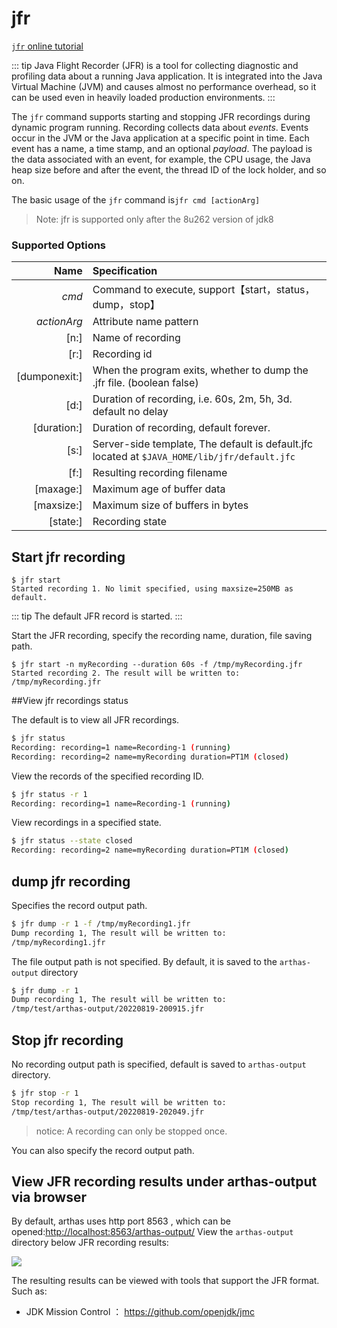 # jfr

[`jfr` online tutorial](https://arthas.aliyun.com/doc/arthas-tutorials.html?language=en&id=command-jfr)

::: tip
Java Flight Recorder (JFR) is a tool for collecting diagnostic and profiling data about a running Java application. It is integrated into the Java Virtual Machine (JVM) and causes almost no performance overhead, so it can be used even in heavily loaded production environments.
:::

The `jfr` command supports starting and stopping JFR recordings during dynamic program running. Recording collects data about _events_. Events occur in the JVM or the Java application at a specific point in time. Each event has a name, a time stamp, and an optional _payload_. The payload is the data associated with an event, for example, the CPU usage, the Java heap size before and after the event, the thread ID of the lock holder, and so on.

The basic usage of the `jfr` command is`jfr cmd [actionArg]`
>  Note: jfr is supported only after the 8u262 version of jdk8

### Supported Options

|          Name | Specification                                                                                |
| ------------: | :------------------------------------------------------------------------------------------- |
|         _cmd_ | Command to execute, support【start，status，dump，stop】                                     |
|   _actionArg_ | Attribute name pattern                                                                       |
|          [n:] | Name of recording                                                                            |
|          [r:] | Recording id                                                                                 |
| [dumponexit:] | When the program exits, whether to dump the .jfr file. (boolean false)                       |
|          [d:] | Duration of recording, i.e. 60s, 2m, 5h, 3d. default no delay                                |
|   [duration:] | Duration of recording, default forever.                                                      |
|          [s:] | Server-side template, The default is default.jfc located at `$JAVA_HOME/lib/jfr/default.jfc` |
|          [f:] | Resulting recording filename                                                                 |
|     [maxage:] | Maximum age of buffer data                                                                   |
|    [maxsize:] | Maximum size of buffers in bytes                                                             |
|      [state:] | Recording state                                                                              |

## Start jfr recording

```
$ jfr start
Started recording 1. No limit specified, using maxsize=250MB as default.
```

::: tip
The default JFR record is started.
:::

Start the JFR recording, specify the recording name, duration, file saving path.

```
$ jfr start -n myRecording --duration 60s -f /tmp/myRecording.jfr
Started recording 2. The result will be written to:
/tmp/myRecording.jfr
```

##View jfr recordings status

The default is to view all JFR recordings.

```bash
$ jfr status
Recording: recording=1 name=Recording-1 (running)
Recording: recording=2 name=myRecording duration=PT1M (closed)
```

View the records of the specified recording ID.

```bash
$ jfr status -r 1
Recording: recording=1 name=Recording-1 (running)
```

View recordings in a specified state.

```bash
$ jfr status --state closed
Recording: recording=2 name=myRecording duration=PT1M (closed)
```

## dump jfr recording

Specifies the record output path.

```bash
$ jfr dump -r 1 -f /tmp/myRecording1.jfr
Dump recording 1, The result will be written to:
/tmp/myRecording1.jfr
```

The file output path is not specified. By default, it is saved to the `arthas-output` directory

```bash
$ jfr dump -r 1
Dump recording 1, The result will be written to:
/tmp/test/arthas-output/20220819-200915.jfr
```

## Stop jfr recording

No recording output path is specified, default is saved to `arthas-output` directory.

```bash
$ jfr stop -r 1
Stop recording 1, The result will be written to:
/tmp/test/arthas-output/20220819-202049.jfr
```

> notice: A recording can only be stopped once.

You can also specify the record output path.

## View JFR recording results under arthas-output via browser

By default, arthas uses http port 8563 , which can be opened:[http://localhost:8563/arthas-output/](http://localhost:8563/arthas-output/) View the `arthas-output` directory below JFR recording results:

![](/images/arthas-output-recording.png)

The resulting results can be viewed with tools that support the JFR format. Such as:

- JDK Mission Control ： https://github.com/openjdk/jmc
